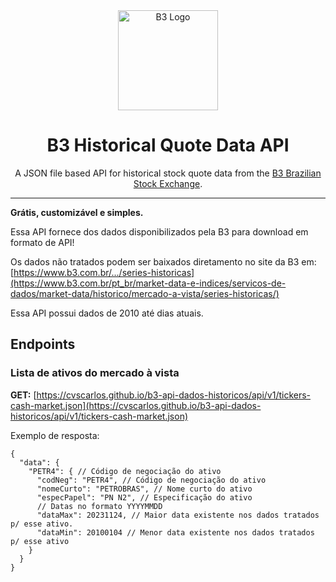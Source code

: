 <div align="center"><img alt="B3 Logo" src="https://upload.wikimedia.org/wikipedia/commons/d/d7/B3_logo.png" width="160" /></div>

<h1 align="center">B3 Historical Quote Data API</h1>
<p align="center">A JSON file based API for historical stock quote data from the <a href="http://www.b3.com.br/en_us/" target="_blank">B3 Brazilian Stock Exchange</a>.</p>

---

**Grátis, customizável e simples.**

Essa API fornece dos dados disponibilizados pela B3 para download em formato de API!

Os dados não tratados podem ser baixados diretamento no site da B3 em: [https://www.b3.com.br/.../series-historicas](https://www.b3.com.br/pt_br/market-data-e-indices/servicos-de-dados/market-data/historico/mercado-a-vista/series-historicas/)

Essa API possui dados de 2010 até dias atuais.

## Endpoints

### Lista de ativos do mercado à vista
**GET:** [https://cvscarlos.github.io/b3-api-dados-historicos/api/v1/tickers-cash-market.json](https://cvscarlos.github.io/b3-api-dados-historicos/api/v1/tickers-cash-market.json)

Exemplo de resposta:
```jsonc
{
  "data": {
    "PETR4": { // Código de negociação do ativo
      "codNeg": "PETR4", // Código de negociação do ativo
      "nomeCurto": "PETROBRAS", // Nome curto do ativo
      "especPapel": "PN N2", // Especificação do ativo
      // Datas no formato YYYYMMDD
      "dataMax": 20231124, // Maior data existente nos dados tratados p/ esse ativo. 
      "dataMin": 20100104 // Menor data existente nos dados tratados p/ esse ativo
    }
  }
}
```
